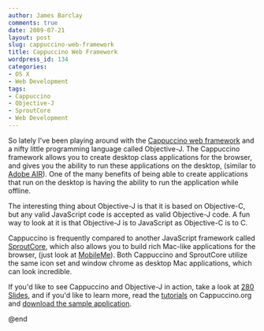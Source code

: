 ```yaml
---
author: James Barclay
comments: true
date: 2009-07-21
layout: post
slug: cappuccino-web-framework
title: Cappuccino Web Framework
wordpress_id: 134
categories:
- OS X
- Web Development
tags:
- Cappuccino
- Objective-J
- SproutCore
- Web Development
---
```


So lately I've been playing around with the [Cappuccino web framework](http://cappuccino.org/) and a nifty little programming language called Objective-J. The Cappuccino framework allows you to create desktop class applications for the browser, and gives you the ability to run these applications on the desktop, (similar to [Adobe AIR](http://www.adobe.com/products/air/)). One of the many benefits of being able to create applications that run on the desktop is having the ability to run the application while offline.

The interesting thing about Objective-J is that it is based on Objective-C, but any valid JavaScript code is accepted as valid Objective-J code. A fun way to look at it is that Objective-J is to JavaScript as Objective-C is to C.

Cappuccino is frequently compared to another JavaScript framework called [SproutCore](http://www.sproutcore.com/), which also allows you to build rich Mac-like applications for the browser, (just look at [MobileMe](http://me.com/)). Both Cappuccino and SproutCore utilize the same icon set and window chrome as desktop Mac applications, which can look incredible.

If you'd like to see Cappuccino and Objective-J in action, take a look at [280 Slides](http://280slides.com/), and if you'd like to learn more, read the [tutorials](http://cappuccino.org/learn/tutorials/) on Cappuccino.org and [download the sample application](http://cappuccino.org/starter).

@end
